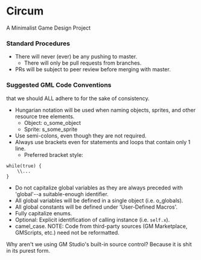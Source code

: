 # Circum

A Minimalist Game Design Project

### Standard Procedures
- There will never (ever) be any pushing to master.
  - There will only be pull requests from branches.
- PRs will be subject to peer review before merging with master.

### Suggested GML Code Conventions
that we should ALL adhere to for the sake of consistency.
- Hungarian notation will be used when naming objects, sprites, and other resource tree elements.
  - Object: o_some_object
  - Sprite: s_some_sprite
- Use semi-colons, even though they are not required.
- Always use brackets even for statements and loops that contain only 1 line.
  - Preferred bracket style:
```
while(true) {
	\\...
}
```
- Do not capitalize global variables as they are always preceded with 'global'--a suitable-enough identifier.
- All global variables will be defined in a single object (i.e. o_globals).
- All global constants will be defined under 'User-Defined Macros'.
- Fully capitalize enums.
- Optional: Explicit identification of calling instance (i.e. ```self.x```).
- camel_case.
NOTE: Code from third-party sources (GM Marketplace, GMScripts, etc.) need not be reformatted.

Why aren't we using GM Studio's built-in source control?
Because it is shit in its purest form. 
